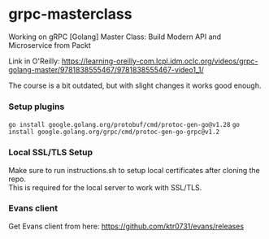 # grpc-masterclass
Working on gRPC [Golang] Master Class: Build Modern API and Microservice from Packt

Link in O'Reilly: https://learning-oreilly-com.lcpl.idm.oclc.org/videos/grpc-golang-master/9781838555467/9781838555467-video1_1/

The course is a bit outdated, but with slight changes it works good enough.

### Setup plugins

`go install google.golang.org/protobuf/cmd/protoc-gen-go@v1.28`
`go install google.golang.org/grpc/cmd/protoc-gen-go-grpc@v1.2`

### Local SSL/TLS Setup  

Make sure to run instructions.sh to setup local certificates after cloning the repo.  
This is required for the local server to work with SSL/TLS.  

### Evans client 

Get Evans client from here:
https://github.com/ktr0731/evans/releases